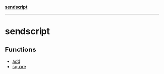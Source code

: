 [**sendscript**](README.md)

***

# sendscript

## Functions

- [add](functions/add.md)
- [square](functions/square.md)
